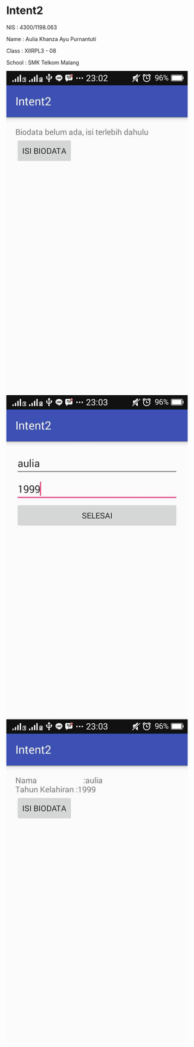 # Intent2

NIS : 4300/1198.063

Name : Aulia Khanza Ayu Purnantuti

Class : XIIRPL3 - 08

School : SMK Telkom Malang

![Image of Null](https://github.com/akhanzaku/Intent2/blob/master/intent2.1.jpg)
![Image of Null](https://github.com/akhanzaku/Intent2/blob/master/intent2.2.jpg)
![Image of Null](https://github.com/akhanzaku/Intent2/blob/master/intent2.3.jpg)
